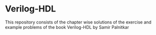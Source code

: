 # Verilog-HDL
This repository consists of the chapter wise solutions of the exercise and example problems of the book Verilog-HDL by Samir Palnitkar
